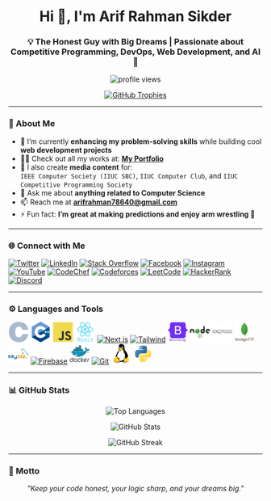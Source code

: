 <h1 align="center">Hi 👋, I'm Arif Rahman Sikder</h1>
<h3 align="center">💡 The Honest Guy with Big Dreams | Passionate about Competitive Programming, DevOps, Web Development, and AI 🚀</h3>

<p align="center">
  <img src="https://komarev.com/ghpvc/?username=arif-rahman-sikder&label=Profile%20views&color=0e75b6&style=flat" alt="profile views" />
</p>

<p align="center">
  <a href="https://github.com/ryo-ma/github-profile-trophy">
    <img src="https://github-profile-trophy.vercel.app/?username=arif-rahman-sikder&theme=algolia&margin-w=10&margin-h=10&column=7" alt="GitHub Trophies" />
  </a>
</p>

---

### 🧠 About Me

- 🌱 I’m currently **enhancing my problem-solving skills** while building cool **web development projects**  
- 👨‍💻 Check out all my works at: [**My Portfolio**](https://arif-rahman-sikder.github.io/My-bootstrap-portfolio/)  
- 📝 I also create **media content** for:  
  `IEEE Computer Society (IIUC SBC)`, `IIUC Computer Club`, and `IIUC Competitive Programming Society`
- 💬 Ask me about **anything related to Computer Science**  
- 📫 Reach me at **arifrahman78640@gmail.com**  
- ⚡ Fun fact: **I’m great at making predictions and enjoy arm wrestling 💪**

---

### 🌐 Connect with Me
<p align="left">
  <a href="https://twitter.com/thehonestguyoff" target="_blank"><img src="https://raw.githubusercontent.com/rahuldkjain/github-profile-readme-generator/master/src/images/icons/Social/twitter.svg" width="40" height="30" alt="Twitter"/></a>
  <a href="https://linkedin.com/in/arif-rahman-sikder-24a664219" target="_blank"><img src="https://raw.githubusercontent.com/rahuldkjain/github-profile-readme-generator/master/src/images/icons/Social/linked-in-alt.svg" width="40" height="30" alt="LinkedIn"/></a>
  <a href="https://stackoverflow.com/users/22446871" target="_blank"><img src="https://raw.githubusercontent.com/rahuldkjain/github-profile-readme-generator/master/src/images/icons/Social/stack-overflow.svg" width="40" height="30" alt="Stack Overflow"/></a>
  <a href="https://www.facebook.com/arifrahman20" target="_blank"><img src="https://raw.githubusercontent.com/rahuldkjain/github-profile-readme-generator/master/src/images/icons/Social/facebook.svg" width="40" height="30" alt="Facebook"/></a>
  <a href="https://instagram.com/arifrahmanhimself" target="_blank"><img src="https://raw.githubusercontent.com/rahuldkjain/github-profile-readme-generator/master/src/images/icons/Social/instagram.svg" width="40" height="30" alt="Instagram"/></a>
  <a href="https://www.youtube.com/channel/UCl0Er8_--btw6_m_NNmZMRQ" target="_blank"><img src="https://raw.githubusercontent.com/rahuldkjain/github-profile-readme-generator/master/src/images/icons/Social/youtube.svg" width="40" height="30" alt="YouTube"/></a>
  <a href="https://www.codechef.com/users/thehonestguy" target="_blank"><img src="https://cdn.jsdelivr.net/npm/simple-icons@3.1.0/icons/codechef.svg" width="40" height="30" alt="CodeChef"/></a>
  <a href="https://codeforces.com/profile/thehonestguy" target="_blank"><img src="https://raw.githubusercontent.com/rahuldkjain/github-profile-readme-generator/master/src/images/icons/Social/codeforces.svg" width="40" height="30" alt="Codeforces"/></a>
  <a href="https://www.leetcode.com/thehonestguy" target="_blank"><img src="https://raw.githubusercontent.com/rahuldkjain/github-profile-readme-generator/master/src/images/icons/Social/leet-code.svg" width="40" height="30" alt="LeetCode"/></a>
  <a href="https://www.hackerrank.com/arifrahman78640" target="_blank"><img src="https://raw.githubusercontent.com/rahuldkjain/github-profile-readme-generator/master/src/images/icons/Social/hackerrank.svg" width="40" height="30" alt="HackerRank"/></a>
  <a href="https://discord.gg/arifrahmansikder" target="_blank"><img src="https://raw.githubusercontent.com/rahuldkjain/github-profile-readme-generator/master/src/images/icons/Social/discord.svg" width="40" height="30" alt="Discord"/></a>
</p>

---

### ⚙️ Languages and Tools
<p align="left">
  <a href="https://www.cprogramming.com/" target="_blank"><img src="https://raw.githubusercontent.com/devicons/devicon/master/icons/c/c-original.svg" width="40" height="40" alt="C"/></a>
  <a href="https://www.w3schools.com/cpp/" target="_blank"><img src="https://raw.githubusercontent.com/devicons/devicon/master/icons/cplusplus/cplusplus-original.svg" width="40" height="40" alt="C++"/></a>
  <a href="https://developer.mozilla.org/en-US/docs/Web/JavaScript" target="_blank"><img src="https://raw.githubusercontent.com/devicons/devicon/master/icons/javascript/javascript-original.svg" width="40" height="40" alt="JavaScript"/></a>
  <a href="https://reactjs.org/" target="_blank"><img src="https://raw.githubusercontent.com/devicons/devicon/master/icons/react/react-original-wordmark.svg" width="40" height="40" alt="React"/></a>
  <a href="https://nextjs.org/" target="_blank"><img src="https://cdn.worldvectorlogo.com/logos/nextjs-2.svg" width="40" height="40" alt="Next.js"/></a>
  <a href="https://tailwindcss.com/" target="_blank"><img src="https://www.vectorlogo.zone/logos/tailwindcss/tailwindcss-icon.svg" width="40" height="40" alt="Tailwind"/></a>
  <a href="https://getbootstrap.com" target="_blank"><img src="https://raw.githubusercontent.com/devicons/devicon/master/icons/bootstrap/bootstrap-plain-wordmark.svg" width="40" height="40" alt="Bootstrap"/></a>
  <a href="https://nodejs.org" target="_blank"><img src="https://raw.githubusercontent.com/devicons/devicon/master/icons/nodejs/nodejs-original-wordmark.svg" width="40" height="40" alt="Node.js"/></a>
  <a href="https://expressjs.com" target="_blank"><img src="https://raw.githubusercontent.com/devicons/devicon/master/icons/express/express-original-wordmark.svg" width="40" height="40" alt="Express"/></a>
  <a href="https://www.mongodb.com/" target="_blank"><img src="https://raw.githubusercontent.com/devicons/devicon/master/icons/mongodb/mongodb-original-wordmark.svg" width="40" height="40" alt="MongoDB"/></a>
  <a href="https://www.mysql.com/" target="_blank"><img src="https://raw.githubusercontent.com/devicons/devicon/master/icons/mysql/mysql-original-wordmark.svg" width="40" height="40" alt="MySQL"/></a>
  <a href="https://firebase.google.com/" target="_blank"><img src="https://www.vectorlogo.zone/logos/firebase/firebase-icon.svg" width="40" height="40" alt="Firebase"/></a>
  <a href="https://www.docker.com/" target="_blank"><img src="https://raw.githubusercontent.com/devicons/devicon/master/icons/docker/docker-original-wordmark.svg" width="40" height="40" alt="Docker"/></a>
  <a href="https://git-scm.com/" target="_blank"><img src="https://www.vectorlogo.zone/logos/git-scm/git-scm-icon.svg" width="40" height="40" alt="Git"/></a>
  <a href="https://www.linux.org/" target="_blank"><img src="https://raw.githubusercontent.com/devicons/devicon/master/icons/linux/linux-original.svg" width="40" height="40" alt="Linux"/></a>
  <a href="https://www.python.org" target="_blank"><img src="https://raw.githubusercontent.com/devicons/devicon/master/icons/python/python-original.svg" width="40" height="40" alt="Python"/></a>
</p>

---

### 📊 GitHub Stats
<p align="center">
  <img src="https://github-readme-stats.vercel.app/api/top-langs?username=arif-rahman-sikder&show_icons=true&locale=en&layout=compact&theme=tokyonight" alt="Top Languages" />
</p>
<p align="center">
  <img src="https://github-readme-stats.vercel.app/api?username=arif-rahman-sikder&show_icons=true&locale=en&theme=tokyonight" alt="GitHub Stats" />
</p>
<p align="center">
  <img src="https://github-readme-streak-stats.herokuapp.com/?user=arif-rahman-sikder&theme=tokyonight" alt="GitHub Streak" />
</p>

---

### 💬 Motto
<p align="center"><i>"Keep your code honest, your logic sharp, and your dreams big."</i></p>
